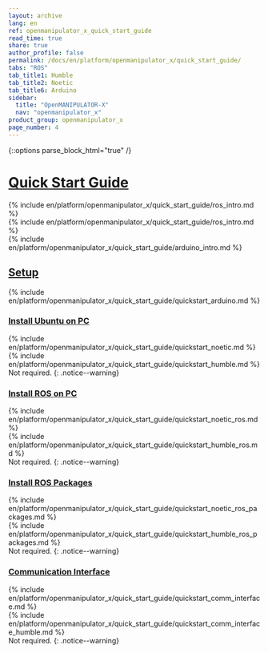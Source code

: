 ```yaml
---
layout: archive
lang: en
ref: openmanipulator_x_quick_start_guide
read_time: true
share: true
author_profile: false
permalink: /docs/en/platform/openmanipulator_x/quick_start_guide/
tabs: "ROS"
tab_title1: Humble
tab_title2: Noetic
tab_title6: Arduino
sidebar:
  title: "OpenMANIPULATOR-X"
  nav: "openmanipulator_x"
product_group: openmanipulator_x
page_number: 4
---
```


<style>body {counter-reset: h1 3 !important;}</style>

{::options parse_block_html="true" /}

# [Quick Start Guide](#quick-start-guide)

<section data-id="{{ page.tab_title2 }}" class="tab_contents">
{% include en/platform/openmanipulator_x/quick_start_guide/ros_intro.md %}
</section>

<section data-id="{{ page.tab_title1 }}" class="tab_contents">
{% include en/platform/openmanipulator_x/quick_start_guide/ros_intro.md %}
</section>

<section data-id="{{ page.tab_title6 }}" class="tab_contents">
{% include en/platform/openmanipulator_x/quick_start_guide/arduino_intro.md %}
</section>

## [Setup](#setup)

<section data-id="{{ page.tab_title6 }}" class="tab_contents">
{% include en/platform/openmanipulator_x/quick_start_guide/quickstart_arduino.md %}
</section>

### [Install Ubuntu on PC](#install-ubuntu-on-pc)

<section data-id="{{ page.tab_title2 }}" class="tab_contents">
{% include en/platform/openmanipulator_x/quick_start_guide/quickstart_noetic.md %}
</section>

<section data-id="{{ page.tab_title1 }}" class="tab_contents">
{% include en/platform/openmanipulator_x/quick_start_guide/quickstart_humble.md %}
</section>

<section data-id="{{ page.tab_title6 }}" class="tab_contents">
Not required.
{: .notice--warning}
</section>

### [Install ROS on PC](#install-ros-on-pc)

<section data-id="{{ page.tab_title2 }}" class="tab_contents">
{% include en/platform/openmanipulator_x/quick_start_guide/quickstart_noetic_ros.md %}
</section>

<section data-id="{{ page.tab_title1 }}" class="tab_contents">
{% include en/platform/openmanipulator_x/quick_start_guide/quickstart_humble_ros.md %}
</section>

<section data-id="{{ page.tab_title6 }}" class="tab_contents">
Not required.
{: .notice--warning}
</section>

### [Install ROS Packages](#install-ros-packages)

<section data-id="{{ page.tab_title2 }}" class="tab_contents">
{% include en/platform/openmanipulator_x/quick_start_guide/quickstart_noetic_ros_packages.md %}
</section>

<section data-id="{{ page.tab_title1 }}" class="tab_contents">
{% include en/platform/openmanipulator_x/quick_start_guide/quickstart_humble_ros_packages.md %}
</section>

<section data-id="{{ page.tab_title6 }}" class="tab_contents">
Not required.
{: .notice--warning}
</section>

### [Communication Interface](#communication-interface)

<section data-id="{{ page.tab_title2 }}" class="tab_contents">
{% include en/platform/openmanipulator_x/quick_start_guide/quickstart_comm_interface.md %}
</section>

<section data-id="{{ page.tab_title1 }}" class="tab_contents">
{% include en/platform/openmanipulator_x/quick_start_guide/quickstart_comm_interface_humble.md %}
</section>

<section data-id="{{ page.tab_title6 }}" class="tab_contents">
Not required.
{: .notice--warning}
</section>
